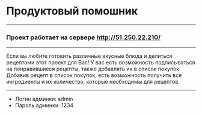 # Продуктовый помошник

<hr>

### Проект работает на сервере http://51.250.22.210/

<hr>

Если вы любите готовить различные вкусные блюда и делиться 
рецептами этот проект для Вас! У вас есть возможность 
подписываться на понравившиеся рецепты, также добавлять
их в список покупок. Добавив рецепт в список покупок, есть
возможность получить все ингредиенты и их количество, которые
необходимы для рецептов.

<hr>

- Логин админки: admin
- Пароль админки: 1234
